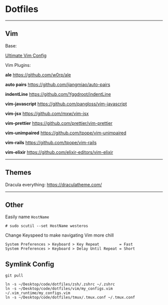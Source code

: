 # Dotfiles

---

## Vim

Base:

[Ultimate Vim Config](https://github.com/amix/vimrc)

Vim Plugins:

__ale__
https://github.com/w0rp/ale

__auto pairs__
https://github.com/jiangmiao/auto-pairs

__indentLine__
https://github.com/Yggdroot/indentLine

__vim-javascript__
https://github.com/pangloss/vim-javascript

__vim-jsx__
https://github.com/mxw/vim-jsx

__vim-prettier__
https://github.com/prettier/vim-prettier

__vim-unimpaired__
https://github.com/tpope/vim-unimpaired

__vim-rails__
https://github.com/tpope/vim-rails

__vim-elixir__
https://github.com/elixir-editors/vim-elixir

---

## Themes

Dracula everything:
https://draculatheme.com/

---

## Other

Easily name `HostName`

```
# sudo scutil --set HostName westeros
```
Change Keyspeed to make navigating Vim more chill

```
System Preferences > Keyboard > Key Repeat         = Fast
System Preferences > Keyboard > Delay Until Repeat = Short
```

## Symlink Config

```
git pull
```

```
ln -s ~/Desktop/code/dotfiles/zsh/.zshrc ~/.zshrc
ln -s ~/Desktop/code/dotfiles/vim/my_configs.vim ~/.vim_runtime/my_configs.vim
ln -s ~/Desktop/code/dotfiles/tmux/.tmux.conf ~/.tmux.conf
```
